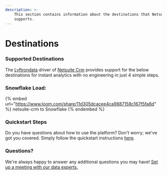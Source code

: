 ```yaml
---
description: >-
    This section contains information about the destinations that Netsuite Crm
    supports.
---
```


# Destinations

### Supported Destinations

The [Lyftrondata](https://www.lyftrondata.com/) driver of [Netsuite Crm](https://www.lyftrondata.com/integration/netsuite-crm/) provides support for the below destinations for instant analytics with no engineering in just 4 simple steps.

### Snowflake Load:

{% embed url="https://www.loom.com/share/11d305dcacee4ca9887158c167f5fa8d" %}
netsuite-crm to Snowflake
{% endembed %}

### Quickstart Steps

Do you have questions about how to use the platform? Don't worry; we've got you covered. Simply follow the quickstart instructions [here](../../../quickstart-steps.md).

### Questions? <a href="#questions" id="questions"></a>

We're always happy to answer any additional questions you may have! [Set up a meeting with our data experts.](https://www.lyftrondata.com/book-a-meeting/)
